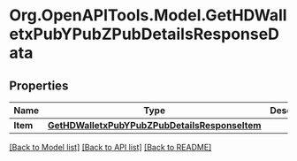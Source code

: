 # Org.OpenAPITools.Model.GetHDWalletxPubYPubZPubDetailsResponseData

## Properties

Name | Type | Description | Notes
------------ | ------------- | ------------- | -------------
**Item** | [**GetHDWalletxPubYPubZPubDetailsResponseItem**](GetHDWalletxPubYPubZPubDetailsResponseItem.md) |  | 

[[Back to Model list]](../README.md#documentation-for-models) [[Back to API list]](../README.md#documentation-for-api-endpoints) [[Back to README]](../README.md)

